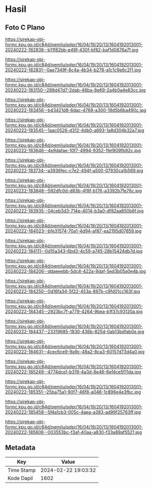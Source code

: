 # Hasil

## Foto C Plano

https://sirekap-obj-formc.kpu.go.id/c84d/pemilu/pdpr/16/04/19/20/13/1604192013001-20240222-182838--b11f82bb-e49f-430f-bf82-baf1d0876a7f.jpg

https://sirekap-obj-formc.kpu.go.id/c84d/pemilu/pdpr/16/04/19/20/13/1604192013001-20240222-182831--0ae7349f-8c4a-4b34-b278-a1c1c9e6c2f1.jpg

https://sirekap-obj-formc.kpu.go.id/c84d/pemilu/pdpr/16/04/19/20/13/1604192013001-20240222-183150--289d47d7-2dab-46ba-8e69-2a4b0a4e83cc.jpg

https://sirekap-obj-formc.kpu.go.id/c84d/pemilu/pdpr/16/04/19/20/13/1604192013001-20240222-183456--b43421d8-6dac-4768-a300-19d5b6ba490c.jpg

https://sirekap-obj-formc.kpu.go.id/c84d/pemilu/pdpr/16/04/19/20/13/1604192013001-20240222-183545--1aac0526-d312-4db0-a693-1a8d304b32a7.jpg

https://sirekap-obj-formc.kpu.go.id/c84d/pemilu/pdpr/16/04/19/20/13/1604192013001-20240222-183646--4e9dafae-10f7-4994-9352-1fef809fb92c.jpg

https://sirekap-obj-formc.kpu.go.id/c84d/pemilu/pdpr/16/04/19/20/13/1604192013001-20240222-183734--a3936fec-c7e2-494f-a500-07930ca1b569.jpg

https://sirekap-obj-formc.kpu.go.id/c84d/pemilu/pdpr/16/04/19/20/13/1604192013001-20240222-183848--592dfc0d-d83b-4f8f-b176-a3392b7fe76c.jpg

https://sirekap-obj-formc.kpu.go.id/c84d/pemilu/pdpr/16/04/19/20/13/1604192013001-20240222-183935--04ceb3d3-714e-4014-b3a0-df82aa850b6f.jpg

https://sirekap-obj-formc.kpu.go.id/c84d/pemilu/pdpr/16/04/19/20/13/1604192013001-20240222-184023--bfe31574-70a1-4d94-af87-ea2195d07659.jpg

https://sirekap-obj-formc.kpu.go.id/c84d/pemilu/pdpr/16/04/19/20/13/1604192013001-20240222-184111--0d15a343-6bd3-4c59-a745-28b15424db7d.jpg

https://sirekap-obj-formc.kpu.go.id/c84d/pemilu/pdpr/16/04/19/20/13/1604192013001-20240222-184206--ddaeeebb-5dc4-422a-9daf-5ed3b05a0e4b.jpg

https://sirekap-obj-formc.kpu.go.id/c84d/pemilu/pdpr/16/04/19/20/13/1604192013001-20240222-184250--0d16fa34-5f22-453a-897b-c9fd01cc163f.jpg

https://sirekap-obj-formc.kpu.go.id/c84d/pemilu/pdpr/16/04/19/20/13/1604192013001-20240222-184345--2923bc7f-a779-4264-9bea-b1f37c93120a.jpg

https://sirekap-obj-formc.kpu.go.id/c84d/pemilu/pdpr/16/04/19/20/13/1604192013001-20240222-184437--23319685-1830-436b-825d-0ab13bdfab0e.jpg

https://sirekap-obj-formc.kpu.go.id/c84d/pemilu/pdpr/16/04/19/20/13/1604192013001-20240222-184631--4cec6ce9-9a9c-48a2-8ca3-60157d73d4a0.jpg

https://sirekap-obj-formc.kpu.go.id/c84d/pemilu/pdpr/16/04/19/20/13/1604192013001-20240222-185249--4774dce1-b319-4a3d-8e46-6ef4ce5f11da.jpg

https://sirekap-obj-formc.kpu.go.id/c84d/pemilu/pdpr/16/04/19/20/13/1604192013001-20240222-185351--25ba75a1-90f7-46f8-a046-1c896e4e3fbc.jpg

https://sirekap-obj-formc.kpu.go.id/c84d/pemilu/pdpr/16/04/19/20/13/1604192013001-20240222-185458--5f4a1cb3-005c-4aea-a383-ad99f25763ff.jpg

https://sirekap-obj-formc.kpu.go.id/c84d/pemilu/pdpr/16/04/19/20/13/1604192013001-20240222-185606--003553bc-f3af-40aa-a830-f33a89af5521.jpg


## Metadata

| Key        | Value               |
| ---------- | ------------------- |
| Time Stamp | 2024-02-22 19:03:32 |
| Kode Dapil | 1602                |



